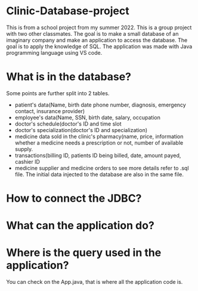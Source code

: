 # Clinic-Database-project

This is from a school project from my summer 2022.
This is a group project with two other classmates.
The goal is to make a small database of an imaginary company and make an application to access the database. 
The goal is to apply the knowledge of SQL.
The application was made with Java programming language using VS code.

# What is in the database?
Some points are further split into 2 tables.
- patient's data(Name, birth date phone number, diagnosis, emergency contact, insurance provider)
- employee's data(Name, SSN, birth date, salary, occupation
- doctor's schedule(doctor's ID and time slot
- doctor's specialization(doctor's ID and specialization)
- medicine data sold in the clinic's pharmacy(name, price, information whether a medicine needs a prescription or not, number of available supply.
- transactions(billing ID, patients ID being billed, date, amount payed, cashier ID
- medicine supplier and medicine orders
to see more details refer to .sql file.
The initial data injected to the database are also in the same file.

# How to connect the JDBC?

# What can the application do?

# Where is the query used in the application?
You can check on the App.java, that is where all the application code is.
